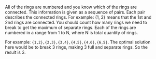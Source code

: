 All of the rings are numbered and you know which of the rings are connected.
This information is given as a sequence of pairs.
Each pair describes the connected rings. For example: {1, 2} means that the 1st and 2nd rings are connected.
You should count how many rings we need to break to get the maximum of separate rings. 
Each of the rings are numbered in a range from 1 to N, where N is total quantity of rings.

For example: `{1,2},{2,3},{3,4},{4,5},{4,6},{6,5}`.
The optimal solution here would be to break 3 rings, making 3 full and separate rings. So the result is 3.
